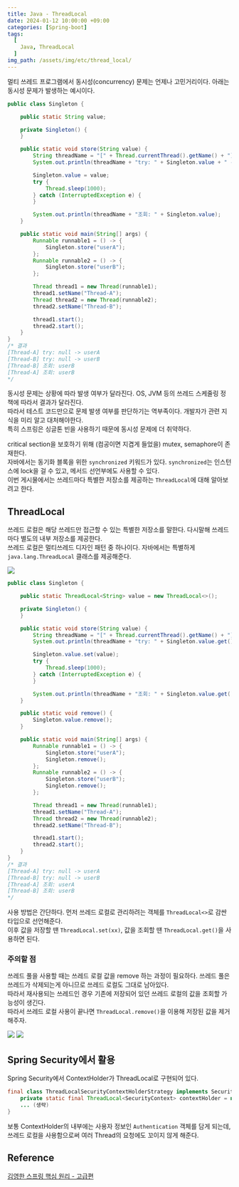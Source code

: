 ```yaml
---
title: Java - ThreadLocal
date: 2024-01-12 10:00:00 +09:00
categories: [Spring-boot]
tags:
  [
    Java, ThreadLocal
  ]
img_path: /assets/img/etc/thread_local/
---
```


멀티 쓰레드 프로그램에서 동시성(concurrency) 문제는 언제나 고민거리이다. 아래는 동시성 문제가 발생하는 예시이다.

```java
public class Singleton {

    public static String value;

    private Singleton() {
    }

    public static void store(String value) {
        String threadName = "[" + Thread.currentThread().getName() + "] ";
        System.out.println(threadName + "try: " + Singleton.value + " -> " + value);

        Singleton.value = value;
        try {
            Thread.sleep(1000);
        } catch (InterruptedException e) {
        }

        System.out.println(threadName + "조회: " + Singleton.value);
    }

    public static void main(String[] args) {
        Runnable runnable1 = () -> {
            Singleton.store("userA");
        };
        Runnable runnable2 = () -> {
            Singleton.store("userB");
        };

        Thread thread1 = new Thread(runnable1);
        thread1.setName("Thread-A");
        Thread thread2 = new Thread(runnable2);
        thread2.setName("Thread-B");

        thread1.start();
        thread2.start();
    }
}
/* 결과
[Thread-A] try: null -> userA
[Thread-B] try: null -> userB
[Thread-B] 조회: userB
[Thread-A] 조회: userB
*/
```

동시성 문제는 상황에 따라 발생 여부가 달라진다. OS, JVM 등의 쓰레드 스케줄링 정책에 따라서 결과가 달라진다.<br>
따라서 테스트 코드만으로 문제 발생 여부를 판단하기는 역부족이다. 개발자가 관련 지식을 미리 알고 대처해야한다.<br>
특히 스프링은 싱글톤 빈을 사용하기 때문에 동시성 문제에 더 취약하다.

critical section을 보호하기 위해 (컴공이면 지겹게 들었을) mutex, semaphore이 존재한다.<br>
자바에서는 동기화 블록을 위한 `synchronized` 키워드가 있다. `synchronized`는 인스턴스에 lock을 걸 수 있고, 메서드 선언부에도 사용할 수 있다.<br>
이번 게시물에서는 쓰레드마다 특별한 저장소를 제공하는 `ThreadLocal`에 대해 알아보려고 한다.

## ThreadLocal
쓰레드 로컬은 해당 쓰레드만 접근할 수 있는 특별한 저장소를 말한다. 다시말해 쓰레드마다 별도의 내부 저장소를 제공한다.<br>
쓰레드 로컬은 멀티쓰레드 디자인 패턴 중 하나이다. 자바에서는 특별하게 `java.lang.ThreadLocal` 클래스를 제공해준다.

![](1.png)

```java
public class Singleton {

    public static ThreadLocal<String> value = new ThreadLocal<>();

    private Singleton() {
    }

    public static void store(String value) {
        String threadName = "[" + Thread.currentThread().getName() + "] ";
        System.out.println(threadName + "try: " + Singleton.value.get() + " -> " + value);

        Singleton.value.set(value);
        try {
            Thread.sleep(1000);
        } catch (InterruptedException e) {
        }

        System.out.println(threadName + "조회: " + Singleton.value.get());
    }

    public static void remove() {
        Singleton.value.remove();
    }

    public static void main(String[] args) {
        Runnable runnable1 = () -> {
            Singleton.store("userA");
            Singleton.remove();
        };
        Runnable runnable2 = () -> {
            Singleton.store("userB");
            Singleton.remove();
        };

        Thread thread1 = new Thread(runnable1);
        thread1.setName("Thread-A");
        Thread thread2 = new Thread(runnable2);
        thread2.setName("Thread-B");

        thread1.start();
        thread2.start();
    }
}
/* 결과
[Thread-A] try: null -> userA
[Thread-B] try: null -> userB
[Thread-A] 조회: userA
[Thread-B] 조회: userB
*/
```

사용 방법은 간단하다. 먼저 쓰레드 로컬로 관리하려는 객체를 `ThreadLocal<>`로 감싼 타입으로 선언해준다.<br>
이후 값을 저장할 땐 `ThreadLocal.set(xx)`, 값을 조회할 땐 `ThreadLocal.get()`을 사용하면 된다.<br>

### 주의할 점
쓰레드 풀을 사용할 때는 쓰레드 로컬 값을 remove 하는 과정이 필요하다. 쓰레드 풀은 쓰레드가 삭제되는게 아니므로 쓰레드 로컬도 그대로 남아있다.<br>
따라서 재사용되는 쓰레드인 경우 기존에 저장되어 있던 쓰레드 로컬의 값을 조회할 가능성이 생긴다.<br>
따라서 쓰레드 로컬 사용이 끝나면 `ThreadLocal.remove()`을 이용해 저장된 값을 제거해주자.

![](2.png)
![](3.png)

## Spring Security에서 활용
Spring Security에서 ContextHolder가 ThreadLocal로 구현되어 있다.
```java
final class ThreadLocalSecurityContextHolderStrategy implements SecurityContextHolderStrategy {
    private static final ThreadLocal<SecurityContext> contextHolder = new ThreadLocal<>();
    ... (생략)
}
```

보통 ContextHolder의 내부에는 사용자 정보인 `Authentication` 객체를 담게 되는데, 쓰레드 로컬을 사용함으로써 여러 Thread의 요청에도 꼬이지 않게 해준다.

## Reference
[김영한 스프링 핵심 원리 - 고급편](https://www.inflearn.com/course/%EC%8A%A4%ED%94%84%EB%A7%81-%ED%95%B5%EC%8B%AC-%EC%9B%90%EB%A6%AC-%EA%B3%A0%EA%B8%89%ED%8E%B8)